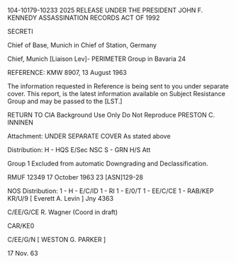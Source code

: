 104-10179-10233
2025 RELEASE UNDER THE PRESIDENT JOHN F. KENNEDY ASSASSINATION RECORDS ACT OF 1992

SECRETI

Chief of Base, Munich
in
Chief of Station, Germany

Chief,
Munich
[Liaison Lev]- PERIMETER Group in Bavaria
24

REFERENCE: KMW 8907, 13 August 1963

The information requested in Reference is being sent to you
under separate cover. This report, is the latest information
available on Subject Resistance Group and may be passed to the [LST.]

RETURN TO CIA
Background Use Only
Do Not Reproduce
PRESTON C. INNINEN

Attachment: UNDER SEPARATE COVER
As stated above

Distribution:
H - HQS E/Sec NSC
S - GRN H/S Att

Group 1
Excluded from automatic
Downgrading and
Declassification.

RMUF 12349
17 October 1963
23
[ASN]129-28

NOS Distribution:
1 - H - E/C/ID
1 - RI
1 - E/0/T
1 - EE/C/CE
1 - RAB/KEP
KR/U/9 [ Everett A. Levin ] Jny 4363

C/EE/G/CE R. Wagner (Coord in draft)

CAR/KE0

C/EE/G/N [ WESTON G. PARKER ]

17 Nov. 63

